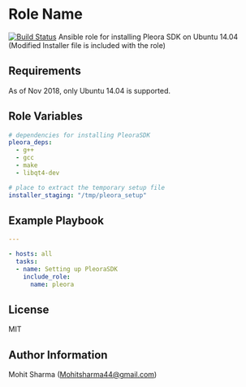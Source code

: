 Role Name
=========

[![Build Status](https://travis-ci.org/Mohitsharma44/ansible-pleora.svg?branch=master)](https://travis-ci.org/Mohitsharma44/ansible-pleora)
Ansible role for installing Pleora SDK on Ubuntu 14.04 (Modified Installer file is included with the role)

Requirements
------------

As of Nov 2018, only Ubuntu 14.04 is supported.

Role Variables
--------------

``` yaml
# dependencies for installing PleoraSDK
pleora_deps:
  - g++
  - gcc
  - make
  - libqt4-dev

# place to extract the temporary setup file
installer_staging: "/tmp/pleora_setup"

```

Example Playbook
----------------

``` yaml
---

- hosts: all
  tasks:
  - name: Setting up PleoraSDK
    include_role:
      name: pleora
```


License
-------

MIT

Author Information
------------------

Mohit Sharma (Mohitsharma44@gmail.com)
